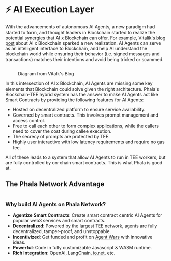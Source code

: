 # ⚡ AI Execution Layer

With the advancements of autonomous AI Agents, a new paradigm had started to form, and thought leaders in Blockchain started to realize the potential synergies that AI x Blockchain can offer. For example, [Vitalik's blog post](https://vitalik.eth.limo/general/2024/01/30/cryptoai.html) about AI x Blockchain sparked a new realization. AI Agents can serve as an intelligent interface to Blockchain, and help AI understand the blockchain world while ensuring their behavior (i.e. signed messages and transactions) matches their intentions and avoid being tricked or scammed.

<figure><img src="../.gitbook/assets/AIxBlockchain.png" alt=""><figcaption><p>Diagram from Vitalk's Blog</p></figcaption></figure>

In this intersection of AI x Blockchain, AI Agents are missing some key elements that Blockchain could solve given the right architecture. Phala's Blockchain-TEE hybrid system has the answer to make AI Agents act like Smart Contracts by providing the following features for AI Agents:

* Hosted on decentralized platform to ensure service availability.
* Governed by smart contracts. This involves prompt management and access control.
* Free to call each other to form complex applications, while the callers need to cover the cost during callee execution.
* The secrecy of prompts are protected by TEE.
* Highly user interactive with low latency requirements and require no gas fee.

All of these leads to a system that allow AI Agents to run in TEE workers, but are fully controlled by on-chain smart contracts. This is what Phala is good at.

## The Phala Network Advantage

<figure><img src="../.gitbook/assets/AI-Agent-DePIN (1).png" alt=""><figcaption></figcaption></figure>

### Why build AI Agents on Phala Network?

* **Agentize** **Smart Contracts**: Create smart contract centric AI Agents for popular web3 services and smart contracts.
* **Decentralized**: Powered by the largest TEE network, agents are fully decentralized, tamper-proof, and unstoppable.
* **Incentivized**: Get funded and profit on [Agent Wars](broken-reference) with innovative ideas.
* **Powerful**: Code in fully customizable Javascript & WASM runtime.
* **Rich Integration**: OpenAI, LangChain, [io.net](http://io.net/), etc.
